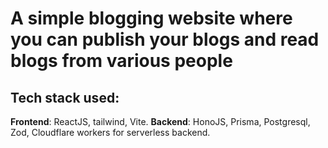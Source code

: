 # A simple blogging website where you can publish your blogs and read blogs from various people

## Tech stack used:

**Frontend**: ReactJS, tailwind, Vite.
**Backend**: HonoJS, Prisma, Postgresql, Zod, Cloudflare workers for serverless backend.
